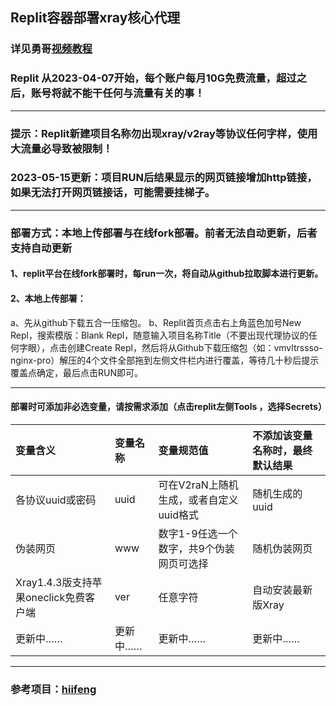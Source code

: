 
## Replit容器部署xray核心代理
### 详见勇哥[视频教程](https://www.youtube.com/playlist?list=PLMgly2AulGG-peT3CZoJFY68KbVg_D_lB)
### Replit 从2023-04-07开始，每个账户每月10G免费流量，超过之后，账号将就不能干任何与流量有关的事！
-----------------------------------------------------------------------------------
### 提示：Replit新建项目名称勿出现xray/v2ray等协议任何字样，使用大流量必导致被限制！
### 2023-05-15更新：项目RUN后结果显示的网页链接增加http链接，如果无法打开网页链接话，可能需要挂梯子。
--------------------------------------------------------------------------------
### 部署方式：本地上传部署与在线fork部署。前者无法自动更新，后者支持自动更新

#### 1、replit平台在线fork部署时，每run一次，将自动从github拉取脚本进行更新。

#### 2、本地上传部署：

a、先从github下载五合一压缩包。
b、Replit首页点击右上角蓝色加号New Repl，搜索模版：Blank Repl，随意输入项目名称Title（不要出现代理协议的任何字眼），点击创建Create Repl，然后将从Github下载压缩包（如：vmvltrssso-nginx-pro）解压的4个文件全部拖到左侧文件栏内进行覆盖，等待几十秒后提示覆盖点确定，最后点击RUN即可。

--------------------------------------------------------------------------------------------
#### 部署时可添加非必选变量，请按需求添加（点击replit左侧Tools ，选择Secrets）

| 变量含义 | 变量名称| 变量规范值| 不添加该变量名称时，最终默认结果|
| :--- | :--- | :--- | :--- |
| 各协议uuid或密码 | uuid |可在V2raN上随机生成，或者自定义uuid格式|随机生成的uuid|
| 伪装网页 | www |数字1-9任选一个数字，共9个伪装网页可选择|随机伪装网页|
|Xray1.4.3版支持苹果oneclick免费客户端|ver|任意字符|自动安装最新版Xray|
|更新中……|更新中……|更新中……|更新中……|

----------------------------------------------------------------------------------------------------

### 参考项目：[hiifeng](https://github.com/hiifeng/V2ray-for-Replit)
